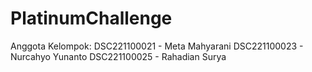 # PlatinumChallenge
Anggota Kelompok:
DSC221100021 - Meta Mahyarani
DSC221100023 - Nurcahyo Yunanto
DSC221100025 - Rahadian Surya

